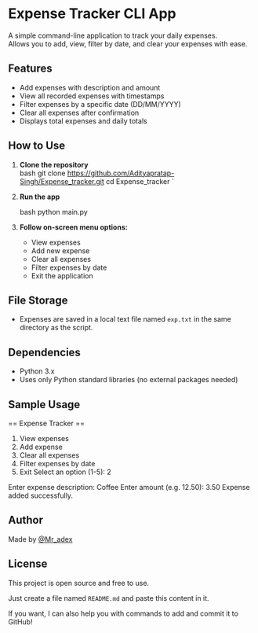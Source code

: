 # Expense Tracker CLI App

A simple command-line application to track your daily expenses.  
Allows you to add, view, filter by date, and clear your expenses with ease.



## Features

- Add expenses with description and amount  
- View all recorded expenses with timestamps  
- Filter expenses by a specific date (DD/MM/YYYY)  
- Clear all expenses after confirmation  
- Displays total expenses and daily totals



## How to Use

1. **Clone the repository**  
   bash
   git clone https://github.com/Adityapratap-Singh/Expense_tracker.git
   cd Expense_tracker
`

2. **Run the app**

   bash
   python main.py
   

3. **Follow on-screen menu options:**

   * View expenses
   * Add new expense
   * Clear all expenses
   * Filter expenses by date
   * Exit the application



## File Storage

* Expenses are saved in a local text file named `exp.txt` in the same directory as the script.



## Dependencies

* Python 3.x
* Uses only Python standard libraries (no external packages needed)



## Sample Usage


== Expense Tracker ==
1. View expenses
2. Add expense
3. Clear all expenses
4. Filter expenses by date
5. Exit
Select an option (1-5): 2

Enter expense description: Coffee
Enter amount (e.g. 12.50): 3.50
Expense added successfully.




## Author

Made by [@Mr\_adex](https://github.com/Adityapratap-Singh)



## License

This project is open source and free to use.





Just create a file named `README.md` and paste this content in it.

If you want, I can also help you with commands to add and commit it to GitHub!


